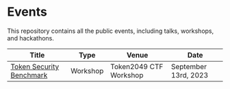 # Events
This repository contains all the public events, including talks, workshops, and hackathons.

| Title                                                             | Type     | Venue                  | Date                 |
|-------------------------------------------------------------------|----------|------------------------|----------------------|
| [Token Security Benchmark](workshops/2023-token2049-ctf-workshop) | Workshop | Token2049 CTF Workshop | September 13rd, 2023 |